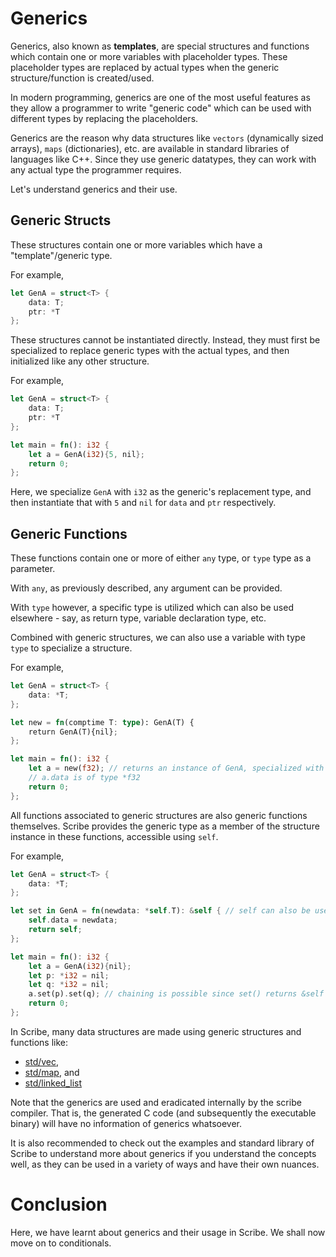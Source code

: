 # Generics

Generics, also known as **templates**, are special structures and functions which contain one or more variables with placeholder types.
These placeholder types are replaced by actual types when the generic structure/function is created/used.

In modern programming, generics are one of the most useful features as they allow a programmer to write "generic code" which can be used with different types by replacing the placeholders.

Generics are the reason why data structures like `vectors` (dynamically sized arrays), `maps` (dictionaries), etc. are available in standard libraries of languages like C++.
Since they use generic datatypes, they can work with any actual type the programmer requires.

Let's understand generics and their use.

## Generic Structs

These structures contain one or more variables which have a "template"/generic type.

For example,

```rs
let GenA = struct<T> {
	data: T;
	ptr: *T
};
```

These structures cannot be instantiated directly. Instead, they must first be specialized to replace generic types with the actual types, and then initialized like any other structure.

For example,

```rs
let GenA = struct<T> {
	data: T;
	ptr: *T
};

let main = fn(): i32 {
	let a = GenA(i32){5, nil};
	return 0;
};
```

Here, we specialize `GenA` with `i32` as the generic's replacement type, and then instantiate that with `5` and `nil` for `data` and `ptr` respectively.

## Generic Functions

These functions contain one or more of either `any` type, or `type` type as a parameter.

With `any`, as previously described, any argument can be provided.

With `type` however, a specific type is utilized which can also be used elsewhere - say, as return type, variable declaration type, etc.

Combined with generic structures, we can also use a variable with type `type` to specialize a structure.

For example,

```rs
let GenA = struct<T> {
	data: *T;
};

let new = fn(comptime T: type): GenA(T) {
	return GenA(T){nil};
};

let main = fn(): i32 {
	let a = new(f32); // returns an instance of GenA, specialized with f32
	// a.data is of type *f32
	return 0;
};
```

All functions associated to generic structures are also generic functions themselves.
Scribe provides the generic type as a member of the structure instance in these functions, accessible using `self`.

For example,

```rs
let GenA = struct<T> {
	data: *T;
};

let set in GenA = fn(newdata: *self.T): &self { // self can also be used as return type, which will become &GenA(self.T)
	self.data = newdata;
	return self;
};

let main = fn(): i32 {
	let a = GenA(i32){nil};
	let p: *i32 = nil;
	let q: *i32 = nil;
	a.set(p).set(q); // chaining is possible since set() returns &self
	return 0;
};
```

In Scribe, many data structures are made using generic structures and functions like:

* [std/vec](https://github.com/scribe-lang/scribe/blob/main/headers/std/vec.sc),
* [std/map](https://github.com/scribe-lang/scribe/blob/main/headers/std/map.sc), and
* [std/linked_list](https://github.com/scribe-lang/scribe/blob/main/headers/std/linked_list.sc)


Note that the generics are used and eradicated internally by the scribe compiler. That is, the generated C code (and subsequently the executable binary) will have no information of generics whatsoever.

It is also recommended to check out the examples and standard library of Scribe to understand more about generics if you understand the concepts well, as they can be used in a variety of ways and have their own nuances.

# Conclusion

Here, we have learnt about generics and their usage in Scribe. We shall now move on to conditionals.
